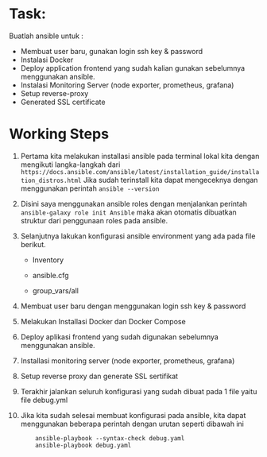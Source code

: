 # Task:

Buatlah ansible untuk :
   - Membuat user baru, gunakan login ssh key & password
   - Instalasi Docker
   - Deploy application frontend yang sudah kalian gunakan sebelumnya menggunakan ansible.
   - Instalasi Monitoring Server (node exporter, prometheus, grafana)
   - Setup reverse-proxy
   - Generated SSL certificate


# Working Steps

1. Pertama kita melakukan installasi ansible pada terminal lokal kita dengan mengikuti langka-langkah dari ``` https://docs.ansible.com/ansible/latest/installation_guide/installation_distros.html ```
    Jika sudah terinstall kita dapat mengeceknya dengan menggunakan perintah ``` ansible --version ```

2. Disini saya menggunakan ansible roles dengan menjalankan perintah ``` ansible-galaxy role init Ansible ``` maka akan otomatis dibuatkan struktur dari penggunaan roles pada ansible.

3. Selanjutnya lakukan konfigurasi ansible environment yang ada pada file berikut.
   - Inventory

   - ansible.cfg

   - group_vars/all

4. Membuat user baru dengan menggunakan login ssh key & password
   
5. Melakukan Installasi Docker dan Docker Compose

6. Deploy aplikasi frontend yang sudah digunakan sebelumnya menggunakan ansible.

7. Installasi monitoring server (node exporter, prometheus, grafana)

8. Setup reverse proxy dan generate SSL sertifikat

9. Terakhir jalankan seluruh konfigurasi yang sudah dibuat pada 1 file yaitu file debug.yml

10. Jika kita sudah selesai membuat konfigurasi pada ansible, kita dapat menggunakan beberapa perintah dengan urutan seperti dibawah ini
    ```
        ansible-playbook --syntax-check debug.yaml
        ansible-playbook debug.yaml
    ```